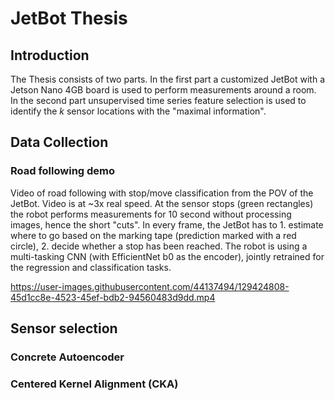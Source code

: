 # JetBot Thesis

## Introduction
The Thesis consists of two parts. In the first part a customized JetBot with a Jetson Nano 4GB board is used to perform measurements around a room. In the second part unsupervised time series feature selection is used to identify the $k$ sensor locations with the "maximal information".

## Data Collection
### Road following demo
Video of road following with stop/move classification from the POV of the JetBot. Video is at ~3x real speed. At the sensor stops (green rectangles) the robot performs measurements for 10 second without processing images, hence the short "cuts".
In every frame, the JetBot has to 1. estimate where to go based on the marking tape (prediction marked with a red circle), 2. decide whether a stop has been reached. The robot is using a multi-tasking CNN (with EfficientNet b0 as the encoder), jointly retrained for the regression and classification tasks.

https://user-images.githubusercontent.com/44137494/129424808-45d1cc8e-4523-45ef-bdb2-94560483d9dd.mp4

## Sensor selection
### Concrete Autoencoder
### Centered Kernel Alignment (CKA)
